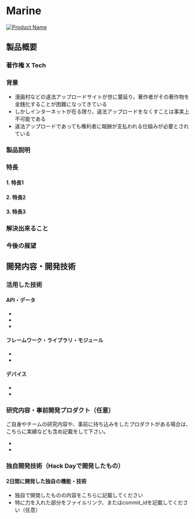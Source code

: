 # Marine

[![Product Name](image.png)](https://www.youtube.com/watch?v=G5rULR53uMk)

## 製品概要
### 著作権 X Tech

### 背景
- 漫画村などの違法アップロードサイトが世に蔓延り，著作者がその著作物を金銭化することが困難になってきている
- しかしインターネットが在る限り，違法アップロードをなくすことは事実上不可能である
- 違法アップロードであっても権利者に報酬が支払われる仕組みが必要とされている


### 製品説明



### 特長

#### 1. 特長1

#### 2. 特長2

#### 3. 特長3

### 解決出来ること


### 今後の展望


## 開発内容・開発技術
### 活用した技術
#### API・データ

* 
* 
* 

#### フレームワーク・ライブラリ・モジュール
* 
* 

#### デバイス
* 
* 

### 研究内容・事前開発プロダクト（任意）
ご自身やチームの研究内容や、事前に持ち込みをしたプロダクトがある場合は、こちらに実績なども含め記載をして下さい。

* 
* 


### 独自開発技術（Hack Dayで開発したもの）
#### 2日間に開発した独自の機能・技術
* 独自で開発したものの内容をこちらに記載してください
* 特に力を入れた部分をファイルリンク、またはcommit_idを記載してください（任意）
